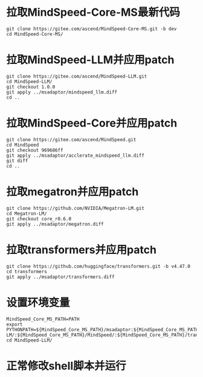 # 拉取MindSpeed-Core-MS最新代码

```shell
git clone https://gitee.com/ascend/MindSpeed-Core-MS.git -b dev
cd MindSpeed-Core-MS/
```

# 拉取MindSpeed-LLM并应用patch

```shell
git clone https://gitee.com/ascend/MindSpeed-LLM.git
cd MindSpeed-LLM/
git checkout 1.0.0
git apply ../msadaptor/mindspeed_llm.diff
cd ..
```

# 拉取MindSpeed-Core并应用patch

```shell
git clone https://gitee.com/ascend/MindSpeed.git
cd MindSpeed
git checkout 969686ff
git apply ../msadaptor/acclerate_mindspeed_llm.diff
git diff
cd ..
```

# 拉取megatron并应用patch

```shell
git clone https://github.com/NVIDIA/Megatron-LM.git
cd Megatron-LM/
git checkout core_r0.6.0
git apply ../msadaptor/megatron.diff
```

# 拉取transformers并应用patch

```shell
git clone https://github.com/huggingface/transformers.git -b v4.47.0
cd transformers
git apply ../msadaptor/transformers.diff
```

# 设置环境变量

```shell
MindSpeed_Core_MS_PATH=PATH
export PYTHONPATH=${MindSpeed_Core_MS_PATH}/msadaptor:${MindSpeed_Core_MS_PATH}/Megatron-LM/:${MindSpeed_Core_MS_PATH}/MindSpeed/:${MindSpeed_Core_MS_PATH}/transformers/src/:$PYTHONPATH
cd MindSpeed-LLM/
```

# 正常修改shell脚本并运行